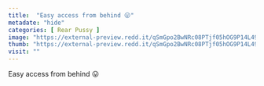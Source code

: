 ```yaml
---
title:  "Easy access from behind 😛"
metadate: "hide"
categories: [ Rear Pussy ]
image: "https://external-preview.redd.it/qSmGpo2BwNRc08PTjf05hOG9P14L49fWwVqmSSS4EDw.jpg?auto=webp&s=ea4c26bae174f1e7f04fcb78f79c36e0e9ef9d44"
thumb: "https://external-preview.redd.it/qSmGpo2BwNRc08PTjf05hOG9P14L49fWwVqmSSS4EDw.jpg?width=1080&crop=smart&auto=webp&s=6a4ed4aa4ddb532e8b4ac2e3b24262afbf4d37cb"
visit: ""
---
```

Easy access from behind 😛
